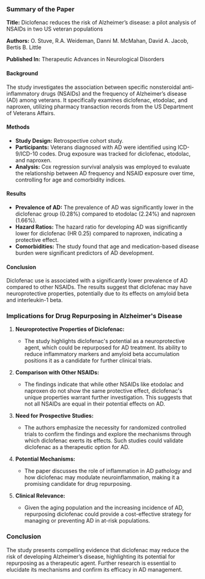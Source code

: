 ### Summary of the Paper

**Title:** Diclofenac reduces the risk of Alzheimer’s disease: a pilot analysis of NSAIDs in two US veteran populations

**Authors:** O. Stuve, R.A. Weideman, Danni M. McMahan, David A. Jacob, Bertis B. Little

**Published In:** Therapeutic Advances in Neurological Disorders

#### Background
The study investigates the association between specific nonsteroidal anti-inflammatory drugs (NSAIDs) and the frequency of Alzheimer’s disease (AD) among veterans. It specifically examines diclofenac, etodolac, and naproxen, utilizing pharmacy transaction records from the US Department of Veterans Affairs.

#### Methods
- **Study Design:** Retrospective cohort study.
- **Participants:** Veterans diagnosed with AD were identified using ICD-9/ICD-10 codes. Drug exposure was tracked for diclofenac, etodolac, and naproxen.
- **Analysis:** Cox regression survival analysis was employed to evaluate the relationship between AD frequency and NSAID exposure over time, controlling for age and comorbidity indices.

#### Results
- **Prevalence of AD:** The prevalence of AD was significantly lower in the diclofenac group (0.28%) compared to etodolac (2.24%) and naproxen (1.66%).
- **Hazard Ratios:** The hazard ratio for developing AD was significantly lower for diclofenac (HR 0.25) compared to naproxen, indicating a protective effect.
- **Comorbidities:** The study found that age and medication-based disease burden were significant predictors of AD development.

#### Conclusion
Diclofenac use is associated with a significantly lower prevalence of AD compared to other NSAIDs. The results suggest that diclofenac may have neuroprotective properties, potentially due to its effects on amyloid beta and interleukin-1 beta.

### Implications for Drug Repurposing in Alzheimer's Disease

1. **Neuroprotective Properties of Diclofenac:**
   - The study highlights diclofenac's potential as a neuroprotective agent, which could be repurposed for AD treatment. Its ability to reduce inflammatory markers and amyloid beta accumulation positions it as a candidate for further clinical trials.

2. **Comparison with Other NSAIDs:**
   - The findings indicate that while other NSAIDs like etodolac and naproxen do not show the same protective effect, diclofenac's unique properties warrant further investigation. This suggests that not all NSAIDs are equal in their potential effects on AD.

3. **Need for Prospective Studies:**
   - The authors emphasize the necessity for randomized controlled trials to confirm the findings and explore the mechanisms through which diclofenac exerts its effects. Such studies could validate diclofenac as a therapeutic option for AD.

4. **Potential Mechanisms:**
   - The paper discusses the role of inflammation in AD pathology and how diclofenac may modulate neuroinflammation, making it a promising candidate for drug repurposing.

5. **Clinical Relevance:**
   - Given the aging population and the increasing incidence of AD, repurposing diclofenac could provide a cost-effective strategy for managing or preventing AD in at-risk populations.

### Conclusion
The study presents compelling evidence that diclofenac may reduce the risk of developing Alzheimer’s disease, highlighting its potential for repurposing as a therapeutic agent. Further research is essential to elucidate its mechanisms and confirm its efficacy in AD management.
